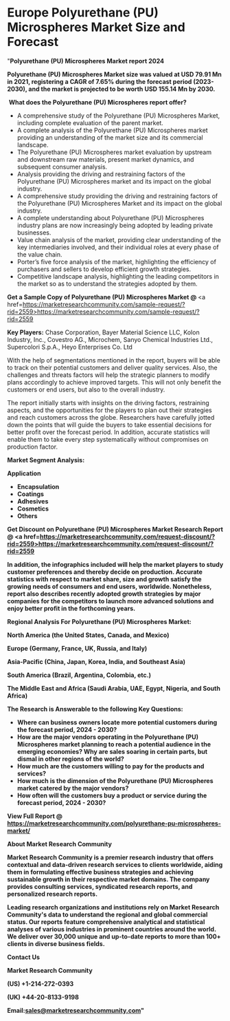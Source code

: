 # Europe Polyurethane (PU) Microspheres Market Size and Forecast
"<strong>Polyurethane (PU) Microspheres Market report 2024</strong>

<strong>Polyurethane (PU) Microspheres Market size was valued at USD 79.91 Mn in 2021, registering a CAGR of 7.65% during the forecast period (2023-2030), and the market is projected to be worth USD 155.14 Mn by 2030.</strong>

 <strong><b>What does the Polyurethane (PU) Microspheres report offer?</b></strong>
<ul>
  <li>A comprehensive study of the Polyurethane (PU) Microspheres Market, including complete evaluation of the parent market.</li>
  <li>A complete analysis of the Polyurethane (PU) Microspheres market providing an understanding of the market size and its commercial landscape.</li>
  <li>The Polyurethane (PU) Microspheres market evaluation by upstream and downstream raw materials, present market dynamics, and subsequent consumer analysis.</li>
  <li>Analysis providing the driving and restraining factors of the Polyurethane (PU) Microspheres market and its impact on the global industry.</li>
  <li>A comprehensive study providing the driving and restraining factors of the Polyurethane (PU) Microspheres Market and its impact on the global industry.</li>
  <li>A complete understanding about Polyurethane (PU) Microspheres industry plans are now increasingly being adopted by leading private businesses.</li>
  <li>Value chain analysis of the market, providing clear understanding of the key intermediaries involved, and their individual roles at every phase of the value chain.</li>
  <li>Porter’s five force analysis of the market, highlighting the efficiency of purchasers and sellers to develop efficient growth strategies.</li>
  <li>Competitive landscape analysis, highlighting the leading competitors in the market so as to understand the strategies adopted by them.</li>
</ul>

<strong>Get a Sample Copy of Polyurethane (PU) Microspheres Market @ </strong><a href=https://marketresearchcommunity.com/sample-request/?rid=2559><u>https://marketresearchcommunity.com/sample-request/?rid=2559</u></a>

<strong>Key Players:</strong> 
Chase Corporation, Bayer Material Science LLC, Kolon Industry, Inc., Covestro AG., Microchem, Sanyo Chemical Industries Ltd., Supercolori S.p.A., Heyo Enterprises Co. Ltd

With the help of segmentations mentioned in the report, buyers will be able to track on their potential customers and deliver quality services. Also, the challenges and threats factors will help the strategic planners to modify plans accordingly to achieve improved targets. This will not only benefit the customers or end users, but also to the overall industry.

The report initially starts with insights on the driving factors, restraining aspects, and the opportunities for the players to plan out their strategies and reach customers across the globe. Researchers have carefully jotted down the points that will guide the buyers to take essential decisions for better profit over the forecast period. In addition, accurate statistics will enable them to take every step systematically without compromises on production factor.

<strong>Market Segment Analysis:</strong>


<strong><strong>Application</strong></h4>
<ul>
 	<li>Encapsulation</li>
 	<li>Coatings</li>
 	<li>Adhesives</li>
 	<li>Cosmetics</li>
 	<li>Others</li>
</ul>

<strong>Get Discount on Polyurethane (PU) Microspheres Market Research Report @ </b></strong><a href=https://marketresearchcommunity.com/request-discount/?rid=2559><u>https://marketresearchcommunity.com/request-discount/?rid=2559</u></a>

In addition, the infographics included will help the market players to study customer preferences and thereby decide on production. Accurate statistics with respect to market share, size and growth satisfy the growing needs of consumers and end users, worldwide. Nonetheless, report also describes recently adopted growth strategies by major companies for the competitors to launch more advanced solutions and enjoy better profit in the forthcoming years.

<strong>Regional Analysis For Polyurethane (PU) Microspheres Market:</strong>

<strong>North America</strong> (the United States, Canada, and Mexico)

<strong>Europe</strong> (Germany, France, UK, Russia, and Italy)

<strong>Asia-Pacific</strong> (China, Japan, Korea, India, and Southeast Asia)

<strong>South America</strong> (Brazil, Argentina, Colombia, etc.)

<strong>The Middle East and Africa</strong> (Saudi Arabia, UAE, Egypt, Nigeria, and South Africa)

<strong>The Research is Answerable to the following Key Questions:</strong>
<ul>
 	<li>Where can business owners locate more potential customers during the forecast period, 2024 - 2030?</li>
 	<li>How are the major vendors operating in the Polyurethane (PU) Microspheres market planning to reach a potential audience in the emerging economies? Why are sales soaring in certain parts, but dismal in other regions of the world?</li>
 	<li>How much are the customers willing to pay for the products and services?</li>
 	<li>How much is the dimension of the Polyurethane (PU) Microspheres market catered by the major vendors?</li>
 	<li>How often will the customers buy a product or service during the forecast period, 2024 - 2030?</li>
</ul>

<strong>View Full Report @</strong> <a href=https://marketresearchcommunity.com/polyurethane-pu-microspheres-market/>https://marketresearchcommunity.com/polyurethane-pu-microspheres-market/</a>

<strong>About Market Research Community</strong>

Market Research Community is a premier research industry that offers contextual and data-driven research services to clients worldwide, aiding them in formulating effective business strategies and achieving sustainable growth in their respective market domains. The company provides consulting services, syndicated research reports, and personalized research reports.

Leading research organizations and institutions rely on Market Research Community's data to understand the regional and global commercial status. Our reports feature comprehensive analytical and statistical analyses of various industries in prominent countries around the world. We deliver over 30,000 unique and up-to-date reports to more than 100+ clients in diverse business fields.

<strong>Contact Us</strong>

<strong>Market Research Community</strong>

(US) +1-214-272-0393

(UK) +44-20-8133-9198

<strong>Email:</strong>sales@marketresearchcommunity.com"
